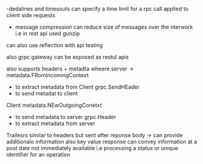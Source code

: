 
-dedalines and timesouts 
can specify a time limit for a rpc call applied to client side requests

- message compression
can reduce size of messages over the nterwork i.e in rest api used gunzip 

can also use reflection with api testing

also grpc gateway can be exposed as restul apis 

also supports headers + metadta 
wheere 
server -> 
metadata.FRomIncomingContext
- to extract metadata from Client
grpc.SendHEader 
- to send metadat to client

Client
metadata.NEwOutgoingConetxt
- to send metadata to server
grpc.Header
- to extract metadata from server


Trailesrs similar to headers but sent after reponse body  -> can provide additionalo information
also key value response can convey information at a post date not immediately available
i.e processing a status or unique identifier for an operation